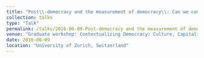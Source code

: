 ```yaml
---
title: "Post\\-democracy and the measurement of democracy\\: Can we combine these research fields?"
collection: talks
type: "Talk"
permalink: /talks/2016-06-09-Post-democracy and the measurement of democracy
venue: "Graduate workshop: Contextualizing Democracy: Culture, Capitalism, Inequalities"
date: 2016-06-09
location: "University of Zurich, Switzerland"
---
```


